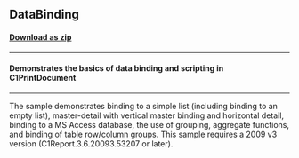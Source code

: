 ## DataBinding
#### [Download as zip](https://minhaskamal.github.io/DownGit/#/home?url=https://github.com/GrapeCity/ComponentOne-WinForms-Samples/tree/master/NetFramework\Reports\C1Preview.WPF\CS\DataBinding)
____
#### Demonstrates the basics of data binding and scripting in C1PrintDocument
____
The sample demonstrates binding to a simple list (including binding to an empty list), master-detail with vertical master binding and horizontal detail, binding to a MS Access database, the use of grouping, aggregate functions, and binding of table row/column groups. This sample requires a 2009 v3 version (C1Report.3.6.20093.53207 or later). 